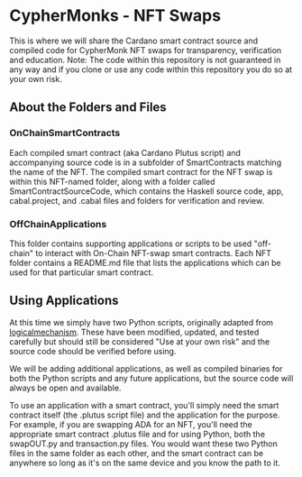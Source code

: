 # CypherMonks - NFT Swaps

This is where we will share the Cardano smart contract source and compiled code for CypherMonk NFT swaps for transparency, verification and education. Note: The code within this repository is not guaranteed in any way and if you clone or use any code within this repository you do so at your own risk.

## About the Folders and Files

### OnChainSmartContracts
Each compiled smart contract (aka Cardano Plutus script) and accompanying source code is in a subfolder of SmartContracts matching the name of the NFT. The compiled smart contract for the NFT swap is within this NFT-named folder, along with a folder called SmartContractSourceCode, which contains the Haskell source code, app, cabal.project, and .cabal files and folders for verification and review.

### OffChainApplications

This folder contains supporting applications or scripts to be used "off-chain" to interact with On-Chain NFT-swap smart contracts. Each NFT folder contains a README.md file that lists the applications which can be used for that particular smart contract.

## Using Applications

At this time we simply have two Python scripts, originally adapted from [logicalmechanism](https://github.com/logicalmechanism/Token-Sale-Plutus-Contract). These have been modified, updated, and tested carefully but should still be considered "Use at your own risk" and the source code should be verified before using. 

We will be adding additional applications, as well as compiled binaries for both the Python scripts and any future applications, but the source code will always be open and available.

To use an application with a smart contract, you'll simply need the smart contract itself (the .plutus script file) and the application for the purpose. For example, if you are swapping ADA for an NFT, you'll need the appropriate smart contract .plutus file and for using Python, both the swapOUT.py and transaction.py files. You would want these two Python files in the same folder as each other, and the smart contract can be anywhere so long as it's on the same device and you know the path to it.
